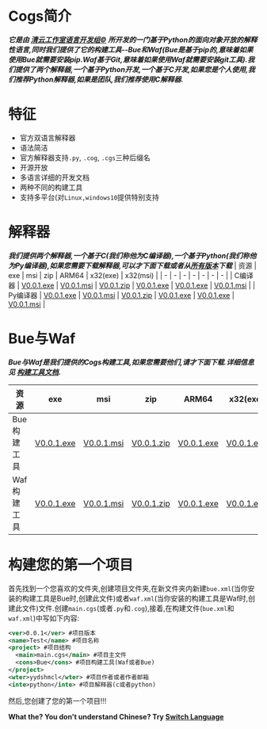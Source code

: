 # Cogs简介
***它是由 [清云工作室语言开发组©](#) 所开发的一门基于Python的面向对象开放的解释性语言,同时我们提供了它的构建工具--Bue和Waf(Bue是基于pip的,意味着如果使用Bue就需要安装pip.Waf基于Git,意味着如果使用Waf就需要安装git工具).我们提供了两个解释器,一个基于Python开发,一个基于C开发,如果您是个人使用,我们推荐Python解释器,如果是团队,我们推荐使用C解释器.***

# 特征
* 官方双语言解释器
* 语法简洁
* 官方解释器支持`.py`, `.cog`, `.cgs`三种后缀名
* 开源开放
* 多语言详细的开发文档
* 两种不同的构建工具
* 支持多平台(对`Linux,windows10`提供特别支持

# 解释器
***我们提供两个解释器,一个基于C(我们称他为C编译器),一个基于Python(我们称他为Py编译器),如果您需要下载解释器,可以才下面下载或者从[所有版本](#)下载***
| 资源 | exe | msi | zip | ARM64 | x32(exe) | x32(msi) |
| - | - | - | - | - | - | - |
| C编译器 | [V0.0.1.exe](#) | [V0.0.1.msi](#) | [V0.0.1.zip](#) | [V0.0.1.exe](#) | [V0.0.1.exe](#) | [V0.0.1.msi](#) |
| Py编译器 | [V0.0.1.exe](#) | [V0.0.1.msi](#) | [V0.0.1.zip](#) | [V0.0.1.exe](#) | [V0.0.1.exe](#) | [V0.0.1.msi](#) |

# Bue与Waf
***Bue与Waf是我们提供的Cogs构建工具,如果您需要他们,请才下面下载.详细信息见 [构建工具文档](#).***

| 资源 | exe | msi | zip | ARM64 | x32(exe) | x32(msi) |
| - | - | - | - | - | - | - |
| Bue构建工具 | [V0.0.1.exe](#) | [V0.0.1.msi](#) | [V0.0.1.zip](#) | [V0.0.1.exe](#) | [V0.0.1.exe](#) | [V0.0.1.msi](#) |
| Waf构建工具 | [V0.0.1.exe](#) | [V0.0.1.msi](#) | [V0.0.1.zip](#) | [V0.0.1.exe](#) | [V0.0.1.exe](#) | [V0.0.1.msi](#) |

# 构建您的第一个项目
首先找到一个您喜欢的文件夹,创建项目文件夹,在新文件夹内新建`bue.xml`(当你安装的构建工具是Bue时,创建此文件)或者`waf.xml`(当你安装的构建工具是Waf时,创建此文件)文件.创建`main.cgs`(或者`.py`和`.cog`),接着,在构建文件(`bue.xml`和`waf.xml`)中写如下内容:
```xml
<ver>0.0.1</ver> #项目版本
<name>Test</name> #项目名称
<project> #项目结构
  <main>main.cgs</main> #项目主文件
  <cons>Bue</cons> #项目构建工具(Waf或者Bue)
</project>
<wter>yydshmcl</wter> #项目作者或者作者邮箱
<inte>python</inte> #项目解释器(c或者python)
```
然后,您创建了您的第一个项目!!!

**What the? You don't understand Chinese? Try [Switch Language](#)**
